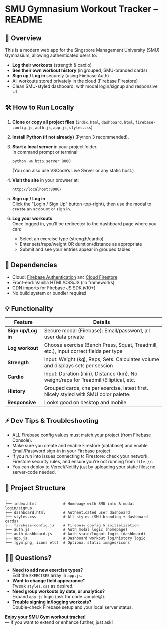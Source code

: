 # SMU Gymnasium Workout Tracker – README

## 🚀 Overview

This is a modern web app for the Singapore Management University (SMU) Gymnasium, allowing authenticated users to:
- **Log their workouts** (strength & cardio)
- **See their own workout history** (in grouped, SMU-branded cards)
- **Sign up / Log in** securely (using Firebase Auth)
- All workouts stored privately in the cloud (Firebase Firestore)
- Clean SMU-styled dashboard, with modal login/signup and responsive UI

## 🛠 How to Run Locally

1. **Clone or copy all project files** (`index.html`, `dashboard.html`, `firebase-config.js`, `auth.js`, `app.js`, `styles.css`)

2. **Install Python (if not already)** (Python 3 recommended).

3. **Start a local server** in your project folder.  
   In command prompt or terminal:
   ```
   python -m http.server 8000
   ```
   (You can also use VSCode’s Live Server or any static host.)

4. **Visit the site** in your browser at:  
   ```
   http://localhost:8000/
   ```

5. **Sign up / Log in**  
   Click the "Login / Sign Up" button (top-right), then use the modal to create an account or sign in.

6. **Log your workouts**  
   Once logged in, you’ll be redirected to the dashboard page where you can:
   - Select an exercise type (strength/cardio)
   - Enter sets/reps/weight OR duration/distance as appropriate
   - Submit and see your entries appear in grouped tables

## 🔐 Dependencies

- Cloud: [Firebase Authentication](https://firebase.google.com/docs/auth) and [Cloud Firestore](https://firebase.google.com/docs/firestore)
- Front-end: Vanilla HTML/CSS/JS (no frameworks)
- CDN imports for Firebase JS SDK (v10+)
- No build system or bundler required

## 💡 Functionality

| Feature           | Details                                                                                       |
|-------------------|----------------------------------------------------------------------------------------------|
| **Sign up/Log in**| Secure modal (Firebase): Email/password, all user data private                               |
| **Log workout**   | Choose exercise (Bench Press, Squat, Treadmill, etc.), input correct fields per type         |
| **Strength**      | Input: Weight (kg), Reps, Sets. Calculates volume and displays sets per session              |
| **Cardio**        | Input: Duration (min), Distance (km). No weight/reps for Treadmill/Elliptical, etc.          |
| **History**       | Grouped cards, one per exercise, latest first. Nicely styled with SMU color palette.         |
| **Responsive**    | Looks good on desktop and mobile                                                             |

## ⚡️ Dev Tips & Troubleshooting

- ALL Firebase config values must match your project (from Firebase Console).
- Make sure you create and enable Firestore (database) and enable Email/Password sign-in in your Firebase project.
- If you run into issues connecting to Firestore: check your network, Firestore security rules, and ensure you’re not running from `file://`.
- You can deploy to Vercel/Netlify just by uploading your static files; no server-code needed.

## 📁 Project Structure

```
.
├── index.html            # Homepage with SMU info & modal login/signup
├── dashboard.html        # Authenticated user dashboard
├── styles.css            # All styles (SMU branding + dashboard cards)
├── firebase-config.js    # Firebase config & initialization
├── auth.js               # Auth modal logic (homepage)
├── auth-dashboard.js     # Auth state/logout logic (dashboard)
├── app.js                # Dashboard workout log/history logic
└── (gym.png, icons etc)  # Optional static images/icons
```

## 🙋‍♂️ Questions?

- **Need to add new exercise types?**  
  Edit the `EXERCISES` array in `app.js`.
- **Want to change field appearance?**  
  Tweak `styles.css` as desired.
- **Need group workouts by date, or analytics?**  
  Expand `app.js` logic (ask for code sample😉).
- **Trouble signing in/logging workouts?**  
  Double-check Firebase setup and your local server status.

**Enjoy your SMU Gym workout tracker!**  
— If you want to extend or enhance further, just ask!